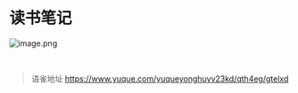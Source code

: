 # 读书笔记
![image.png](https://cdn.nlark.com/yuque/0/2023/png/1572912/1683524765554-620e0e75-8109-4dc8-87c7-f5df0fc23f57.png#averageHue=%23f2f1e7&clientId=uea831120-71fe-4&from=paste&height=1638&id=u714a3f16&originHeight=3276&originWidth=1080&originalType=binary&ratio=2&rotation=0&showTitle=false&size=987225&status=done&style=none&taskId=ued5ebd16-4542-412d-81e7-8bb6402ff44&title=&width=540)

<br>
  
> 语雀地址 https://www.yuque.com/yuqueyonghuyv23kd/qth4eg/gtelxd